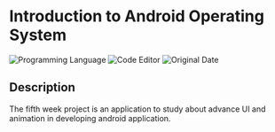 # Introduction to Android Operating System

![Programming Language](https://img.shields.io/badge/Programming%20Language-Java-red)
![Code Editor](https://img.shields.io/badge/Code%20Editor-Android%20Studio-blue)
![Original Date](https://img.shields.io/badge/Original%20Date-Mar%201%2C%202021-important)

## Description 

The fifth week project is an application to study about advance UI and animation in developing android application.